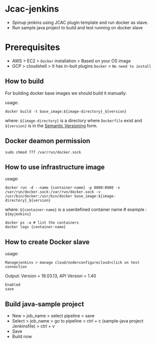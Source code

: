# Jcac-jenkins

- Spinup jenkins using JCAC plugin template and run docker as slave.
- Run sample java project to build and test running on docker slave

# Prerequisites

- AWS > EC2 > `Docker` installation > Based on your OS image
- GCP > cloudshell > It has in-buit plugins `Docker`  > `No need to install` 

## How to build

For building docker base images we should build it manually:

usage:

    docker build -t base_image:${image-directory}_${version}

where: `${image-directory}` is a directory where `Dockerfile` exist and `${version}` is in the [Semantic Versioning](https://semver.org/) form.

## Docker deamon permission

    sudo chmod 777 /var/run/docker.sock

## How to use infrastructure image

usage: 

    docker run -d --name {container-name} -p 8080:8080 -v /var/run/docker.sock:/var/run/docker.sock -v /usr/bin/docker:/usr/bin/docker base_image:${image-directory}_${version}

where: `${container-name}` is a userdefined container name # example : `${myjenkins}`

    docker ps -a # list the containers 
    docker logs {container-name}

## How to create Docker slave

usage:

    Managejenkins > manage cloud/node>configurecloud>click on test connection

Output: 
    Version = 19.03.13, API Version = 1.40

    Enabled
    save

## Build java-sample project
 
  -  New > job_name > select pipeline > save
  -  Select > job_name > go to pipeline > ctrl + c (sample-java project Jenkinsfile) > ctrl + v
  -  Save
  -  Build now
